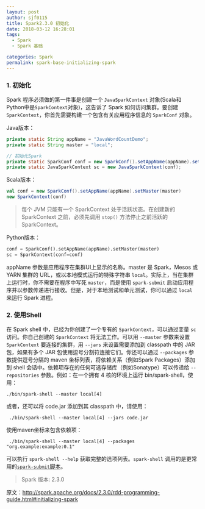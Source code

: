 ```yaml
---
layout: post
author: sjf0115
title: Spark2.3.0 初始化
date: 2018-03-12 16:28:01
tags:
  - Spark
  - Spark 基础

categories: Spark
permalink: spark-base-initializing-spark
---
```


### 1. 初始化

Spark 程序必须做的第一件事是创建一个 `JavaSparkContext` 对象(Scala和Python中是`SparkContext`对象)，这告诉了 Spark 如何访问集群。要创建 `SparkContext`，你首先需要构建一个包含有关应用程序信息的 `SparkConf` 对象。

Java版本：
```java
private static String appName = "JavaWordCountDemo";
private static String master = "local";

// 初始化Spark
private static SparkConf conf = new SparkConf().setAppName(appName).setMaster(master);
private static JavaSparkContext sc = new JavaSparkContext(conf);
```

Scala版本：
```scala
val conf = new SparkConf().setAppName(appName).setMaster(master)
new SparkContext(conf)
```
> 每个 JVM 只能有一个 SparkContext 处于活跃状态。在创建新的 SparkContext 之前，必须先调用 `stop()` 方法停止之前活跃的 SparkContext。

Python版本：
```python
conf = SparkConf().setAppName(appName).setMaster(master)
sc = SparkContext(conf=conf)
```

appName 参数是应用程序在集群UI上显示的名称。master 是 Spark，Mesos 或 YARN 集群的 URL，或以本地模式运行的特殊字符串 `local`。实际上，当在集群上运行时，你不需要在程序中写死 `master`，而是使用 `spark-submit` 启动应用程序并以参数传递进行接收。但是，对于本地测试和单元测试，你可以通过 `local` 来运行 Spark 进程。


### 2. 使用Shell

在 Spark shell 中，已经为你创建了一个专有的 `SparkContext`，可以通过变量 `sc` 访问。你自己创建的 `SparkContext` 将无法工作。可以用 `--master` 参数来设置 `SparkContext` 要连接的集群，用 `--jars` 来设置需要添加到 classpath 中的 JAR 包，如果有多个 JAR 包使用逗号分割符连接它们。你还可以通过 `--packages` 参数提供逗号分隔的 maven 坐标列表，将依赖关系（例如Spark Packages）添加到 shell 会话中。依赖项存在的任何可选存储库（例如Sonatype）可以传递给 `--repositories` 参数。例如：在一个拥有 4 核的环境上运行 bin/spark-shell，使用：

```
./bin/spark-shell --master local[4]
```
或者，还可以将 code.jar 添加到其 classpath 中，请使用：
```
 ./bin/spark-shell --master local[4] --jars code.jar
```
使用maven坐标来包含依赖项：
```
 ./bin/spark-shell --master local[4] --packages "org.example:example:0.1"
```
可以执行 `spark-shell --help` 获取完整的选项列表。`spark-shell` 调用的是更常用的[`spark-submit`脚本](http://blog.csdn.net/sunnyyoona/article/details/55271395)。

> Spark 版本: 2.3.0


原文：http://spark.apache.org/docs/2.3.0/rdd-programming-guide.html#initializing-spark
